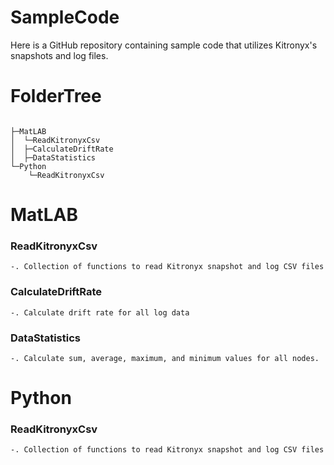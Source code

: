 # SampleCode
 Here is a GitHub repository containing sample code that utilizes Kitronyx's snapshots and log files.


# FolderTree
```

├─MatLAB
│  └─ReadKitronyxCsv
│  ├─CalculateDriftRate
│  ├─DataStatistics
└─Python
    └─ReadKitronyxCsv
```

# MatLAB
### ReadKitronyxCsv
    -. Collection of functions to read Kitronyx snapshot and log CSV files
### CalculateDriftRate
    -. Calculate drift rate for all log data
### DataStatistics
    -. Calculate sum, average, maximum, and minimum values for all nodes.

  
# Python
### ReadKitronyxCsv
    -. Collection of functions to read Kitronyx snapshot and log CSV files